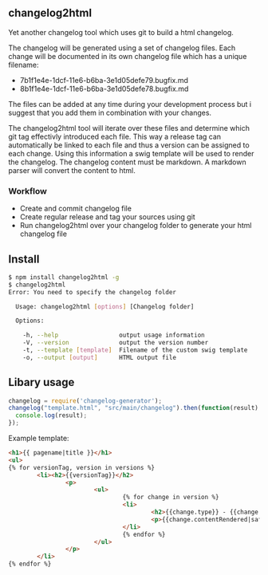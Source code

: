 ## changelog2html

Yet another changelog tool which uses git to build a html changelog.


The changelog will be generated using a set of changelog files. Each change will be documented in its own changelog file which has a unique filename:


* 7b1f1e4e-1dcf-11e6-b6ba-3e1d05defe79.bugfix.md
* 8b1f1e4e-1dcf-11e6-b6ba-3e1d05defe78.bugfix.md

The files can be added at any time during your development process but i suggest that you add them in combination with your changes.

The changelog2html tool will iterate over these files and determine which git tag effectivly introduced each file. This way a release tag can automatically be linked to each file and thus a version can be assigned to each change. Using this information a swig template will be used to render the changelog.
The changelog content must be markdown. A markdown parser will convert the content to html.

### Workflow

* Create and commit changelog file
* Create regular release and tag your sources using git
* Run changelog2html over your changelog folder to generate your html changelog file

## Install

```bash
$ npm install changelog2html -g
$ changelog2html 
Error: You need to specify the changelog folder

  Usage: changelog2html [options] [Changelog folder]

  Options:

    -h, --help                 output usage information
    -V, --version              output the version number
    -t, --template [template]  Filename of the custom swig template
    -o, --output [output]      HTML output file
```

## Libary usage

```js
changelog = require('changelog-generator');
changelog("template.html", "src/main/changelog").then(function(result) {
  console.log(result);
});
```

Example template:

```html
<h1>{{ pagename|title }}</h1>
<ul>
{% for versionTag, version in versions %}
        <li><h2>{{versionTag}}</h2>
                <p>
                        <ul>
                                {% for change in version %}
                                <li>
                                        <h2>{{change.type}} - {{change.tag}} - {{change.date}}</h2>
                                        <p>{{change.contentRendered|safe}}</p>
                                </li>
                                {% endfor %}
                        </ul>
                </p>
        </li>
{% endfor %}
```

